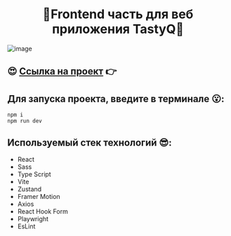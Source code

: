 <h1 align="center">🌟Frontend часть для веб приложения <b color="#00FFFF">TastyQ</b>🌟</h1>

![image](https://github.com/user-attachments/assets/be777500-ea2e-44d5-8561-9d0a045fef8d)

## 😍 [Ссылка на проект](http://176.109.100.162) 👉

## Для запуска проекта, введите в терминале 😮:
```
npm i
npm run dev
```
## Используемый стек технологий 😎:
- React
- Sass
- Type Script
- Vite
- Zustand
- Framer Motion
- Axios
- React Hook Form
- Playwright
- EsLint
